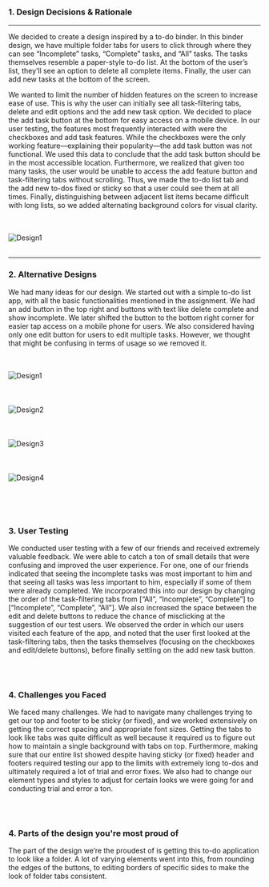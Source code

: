 ### 1. Design Decisions & Rationale
---

We decided to create a design inspired by a to-do binder. In this binder design, we have multiple folder tabs for users to click through where they can see “Incomplete” tasks, “Complete” tasks, and “All” tasks. The tasks themselves resemble a paper-style to-do list. At the bottom of the user’s list, they’ll see an option to delete all complete items. Finally, the user can add new tasks at the bottom of the screen.

We wanted to limit the number of hidden features on the screen to increase ease of use. This is why the user can initially see all task-filtering tabs, delete and edit options and the add new task option. We decided to place the add task button at the bottom for easy access on a mobile device. In our user testing, the features most frequently interacted with were the checkboxes and add task features. While the checkboxes were the only working feature—explaining their popularity—the add task button was not functional. We used this data to conclude that the add task button should be in the most accessible location. Furthermore, we realized that given too many tasks, the user would be unable to access the add feature button and task-filtering tabs without scrolling. Thus, we made the to-do list tab and the add new to-dos fixed or sticky so that a user could see them at all times. Finally, distinguishing between adjacent list items became difficult with long lists, so we added alternating background colors for visual clarity.
<br>

<br><br>
![Design1](/design/design1.jpg)
<br><br>

---

### 2. Alternative Designs
We had many ideas for our design. We started out with a simple to-do list app, with all the basic functionalities mentioned in the assignment. We had an add button in the top right and buttons with text like delete complete and show incomplete. We later shifted the button to the bottom right corner for easier tap access on a mobile phone for users. We also considered having only one edit button for users to edit multiple tasks. However, we thought that might be confusing in terms of usage so we removed it.

<br><br>
![Design1](/design/design1.jpg)
<br><br>
<br><br>
![Design2](/design/design2.jpg)
<br><br>
<br><br>
![Design3](/design/design3.jpg)
<br><br>
<br><br>
![Design4](/design/design4.jpg)
<br><br>

<br><br>
### 3. User Testing
We conducted user testing with a few of our friends and received extremely valuable feedback. We were able to catch a ton of small details that were confusing and improved the user experience. For one, one of our friends indicated that seeing the incomplete tasks was most important to him and that seeing all tasks was less important to him, especially if some of them were already completed. We incorporated this into our design by changing the order of the task-filtering tabs from [“All”, “Incomplete”, “Complete”] to [“Incomplete”, “Complete”, “All”]. We also increased the space between the edit and delete buttons to reduce the chance of misclicking at the suggestion of our test users. We observed the order in which our users visited each feature of the app, and noted that the user first looked at the task-filtering tabs, then the tasks themselves (focusing on the checkboxes and edit/delete buttons), before finally settling on the add new task button.


<br><br>
### 4. Challenges you Faced
We faced many challenges. We had to navigate many challenges trying to get our top and footer to be sticky (or fixed), and we worked extensively on getting the correct spacing and appropriate font sizes. Getting the tabs to look like tabs was quite difficult as well because it required us to figure out how to maintain a single background with tabs on top. Furthermore, making sure that our entire list showed despite having sticky (or fixed) header and footers required testing our app to the limits with extremely long to-dos and ultimately required a lot of trial and error fixes. We also had to change our element types and styles to adjust for certain looks we were going for and conducting trial and error a ton.

<br><br>
### 4. Parts of the design you're most proud of
The part of the design we’re the proudest of is getting this to-do application to look like a folder. A lot of varying elements went into this, from rounding the edges of the buttons, to editing borders of specific sides to make the look of folder tabs consistent.
